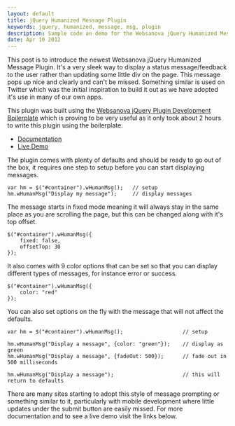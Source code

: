 ```yaml
---
layout: default
title: jQuery Humanized Message Plugin
keywords: jquery, humanized, message, msg, plugin
description: Sample code an demo for the Websanova jQuery Humanized Message plugin.
date: Apr 10 2012
---
```


This post is to introduce the newest Websanova jQuery Humanized Message Plugin.  It's a very sleek way to display a status message/feedback to the user rather than updating some little div on the page.  This message pops up nice and clearly and can't be missed.  Something similar is used on Twitter which was the initial inspiration to build it out as we have adopted it's use in many of our own apps.

This plugin was built using the [Websanova jQuery Plugin Development Boilerplate](http://wboiler.websanova.com) which is proving to be very useful as it only took about 2 hours to write this plugin using the boilerplate.

- [Documentation](https://github.com/websanova/wHumanMsg)
- [Live Demo](http://whumanmsg.websanova.com)

The plugin comes with plenty of defaults and should be ready to go out of the box, it requires one step to setup before you can start displaying messages.

~~~
var hm = $("#container").wHumanMsg();   // setup
hm.wHumanMsg("Display my message");     // display messages
~~~

The message starts in fixed mode meaning it will always stay in the same place as you are scrolling the page, but this can be changed along with it's top offset.

~~~
$("#container").wHumanMsg({
    fixed: false,
    offsetTop: 30
});
~~~

It also comes with 9 color options that can be set so that you can display different types of messages, for instance error or success.

~~~
$("#container").wHumanMsg({
    color: "red"
});
~~~

You can also set options on the fly with the message that will not affect the defaults.

~~~
var hm = $("#container").wHumanMsg();                   // setup

hm.wHumanMsg("Display a message", {color: "green"});    // display as green
hm.wHumanMsg("Display a message", {fadeOut: 500});      // fade out in 500 milliseconds

hm.wHumanMsg("Display a message");                      // this will return to defaults
~~~

There are many sites starting to adopt this style of message prompting or something similar to it, particularly with mobile development where little updates under the submit button are easily missed.  For more documentation and to see a live demo visit the links below.